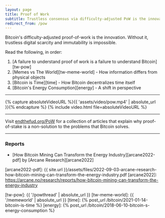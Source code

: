 ```yaml
---
layout: page
title: Proof of Work
subtitle: Trustless consensus via difficulty-adjusted PoW is the innovation
redirect_from: /pow
---
```


Bitcoin's difficulty-adjusted proof-of-work is the innovation. Without it, trustless
digital scarcity and immutability is impossible.

Read the following, in order:

1. [A failure to understand proof of work is a failure to understand Bitcoin][tw-pow]
2. [Memes vs The World][tw-meme-world] - How information differs from physical objects
3. [Bitcoin is Time][time] - How Bitcoin decentralizes time itself
4. [Bitcoin's Energy Consumption][energy] - A shift in perspective

---

{% capture absoluteVideoURL %}{{ 'assets/video/pow.mp4' | absolute_url }}{% endcapture %}
{% include video.html file=absoluteVideoURL %}

---

Visit [endthefud.org/PoW](https://endthefud.org/PoW) for a collection of
articles that explain why proof-of-stake is a non-solution to the problems that
Bitcoin solves.

---

### Reports

- [How Bitcoin Mining Can Transform the Energy Industry][arcane2022-pdf] by [Arcane Research][arcane2022]

[arcane2022-pdf]: {{ site.url }}/assets/files/2022-09-03-arcane-research-how-bitcoin-mining-can-transform-the-energy-industry.pdf
[arcane2022]: https://arcane.no/research/reports/how-bitcoin-mining-can-transform-the-energy-industry

[tw-pow]: {{ '/powthread' | absolute_url }}
[tw-meme-world]: {{ '/memeworld' | absolute_url }}
[time]: {% post_url /bitcoin/2021-01-14-bitcoin-is-time %}
[energy]: {% post_url /bitcoin/2018-06-10-bitcoin-s-energy-consumption %}
